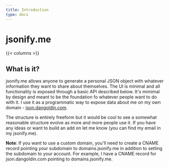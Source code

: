 ```yaml
---
title: Introduction
type: docs
---
```


# jsonify.me

{{< columns >}}
## What is it?

jsonify.me allows anyone to generate a personal JSON object with whatever information they want to share about themselves. The UI is minimal and all functionality is exposed through a basic API described below. It's mimimal by design and meant to be the foundation fo whatever people want to do with it. I use it as a programmatic way to expose data about me on my own domain - [json.dangoldin.com](https://json.dangoldin.com).

The structure is entirely freeform but it would be cool to see a somewhat reasonable structure evolve as more and more people use it. If you have any ideas or want to build an add on let me know (you can find my email in my jsonify.me).

**Note**: If you want to use a custom domain, you'll need to create a CNAME record pointing your subdomain to domains.jsonify.me in addition to setting the subdomain to your account. For example, I have a CNAME record for json.dangoldin.com pointing to domains.jsonify.me.
